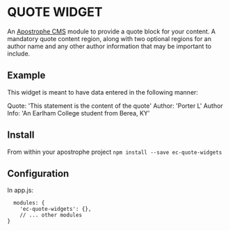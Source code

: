 # QUOTE WIDGET
An [Apostrophe CMS](http://apostrophecms.org/) module to provide a quote block
for your content. A mandatory quote content region, along with two optional
regions for an author name and any other author information that may be
important to include.

## Example
This widget is meant to have data entered in the following manner:

Quote: 'This statement is the content of the quote'
Author: 'Porter L'
Author Info: 'An Earlham College student from Berea, KY'


## Install
From within your apostrophe project `npm install --save ec-quote-widgets`

## Configuration
In app.js:

```
  modules: {
    'ec-quote-widgets': {},
    // ... other modules
}
```
